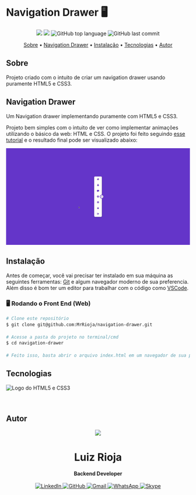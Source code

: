# Navigation Drawer 🖥

<p align="center">
  <img src="https://img.shields.io/static/v1?label=navigation&message=drawer&color=blueviolet&style=for-the-badge"/>
  <img src="https://img.shields.io/github/license/MrRioja/navigation-drawer?color=blueviolet&logo=License&style=for-the-badge"/>
  <img alt="GitHub top language" src="https://img.shields.io/github/languages/top/MrRioja/navigation-drawer?color=blueviolet&logo=HTML5&logoColor=white&style=for-the-badge">
  <img alt="GitHub last commit" src="https://img.shields.io/github/last-commit/MrRioja/navigation-drawer?color=blueviolet&style=for-the-badge">
</p>

<p align="center">
  <a href="#sobre">Sobre</a> •
  <a href="#navigation-drawer">Navigation Drawer</a> •
  <a href="#instalação">Instalação</a> •
  <a href="#tecnologias">Tecnologias</a> •
  <a href="#autor">Autor</a>  
</p>

## Sobre

Projeto criado com o intuito de criar um navigation drawer usando puramente HTML5 e CSS3.

## Navigation Drawer

Um Navigation drawer implementando puramente com HTML5 e CSS3.

Projeto bem simples com o intuito de ver como implementar animações utilizando o básico da web: HTML e CSS. O projeto foi feito seguindo [esse tutorial](https://www.youtube.com/watch?v=Az_TbiPAyDs) e o resultado final pode ser visualizado abaixo:

![Demo](./.github/demo.gif)

## Instalação

Antes de começar, você vai precisar ter instalado em sua máquina as seguintes ferramentas:
[Git](https://git-scm.com) e algum navegador moderno de sua preferencia. Além disso é bom ter um editor para trabalhar com o código como [VSCode](https://code.visualstudio.com/).

### 🖥️ Rodando o Front End (Web)

```bash
# Clone este repositório
$ git clone git@github.com:MrRioja/navigation-drawer.git

# Acesse a pasta do projeto no terminal/cmd
$ cd navigation-drawer

# Feito isso, basta abrir o arquivo index.html em um navegador de sua preferencia
```

## Tecnologias

<img align="left" src="https://upload.wikimedia.org/wikipedia/commons/thumb/1/10/CSS3_and_HTML5_logos_and_wordmarks.svg/1280px-CSS3_and_HTML5_logos_and_wordmarks.svg.png" alt="Logo do HTML5 e CSS3" height="75" />

<br><br><br>

## Autor

<div align="center">
<img src="https://images.weserv.nl/?url=avatars.githubusercontent.com/u/55336456?v=4&h=100&w=100&fit=cover&mask=circle&maxage=7d" />
<h1>Luiz Rioja</h1>
<strong>Backend Developer</strong>
<br/>
<br/>

<a href="https://linkedin.com/in/luizrioja" target="_blank">
<img alt="LinkedIn" src="https://img.shields.io/badge/linkedin-%230077B5.svg?style=for-the-badge&logo=linkedin&logoColor=white"/>
</a>

<a href="https://github.com/mrrioja" target="_blank">
<img alt="GitHub" src="https://img.shields.io/badge/github-%23121011.svg?style=for-the-badge&logo=github&logoColor=white"/>
</a>

<a href="mailto:lulyrioja@gmail.com?subject=Fala%20Dev" target="_blank">
<img alt="Gmail" src="https://img.shields.io/badge/Gmail-D14836?style=for-the-badge&logo=gmail&logoColor=white" />
</a>

<a href="https://api.whatsapp.com/send?phone=5511933572652" target="_blank">
<img alt="WhatsApp" src="https://img.shields.io/badge/WhatsApp-25D366?style=for-the-badge&logo=whatsapp&logoColor=white"/>
</a>

<a href="https://join.skype.com/invite/tvBbOq03j5Uu" target="_blank">
<img alt="Skype" src="https://img.shields.io/badge/SKYPE-%2300AFF0.svg?style=for-the-badge&logo=Skype&logoColor=white"/>
</a>

<br/>
<br/>
</div>
